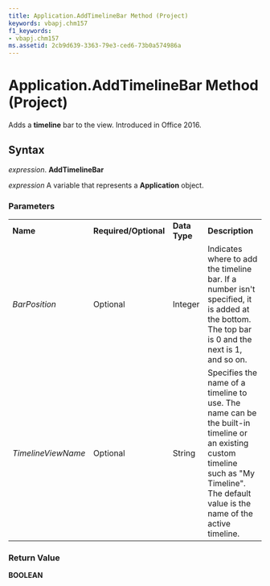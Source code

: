 ```yaml
---
title: Application.AddTimelineBar Method (Project)
keywords: vbapj.chm157
f1_keywords:
- vbapj.chm157
ms.assetid: 2cb9d639-3363-79e3-ced6-73b0a574986a
---
```



# Application.AddTimelineBar Method (Project)

Adds a  **timeline** bar to the view. Introduced in Office 2016.


## Syntax

 _expression_. **AddTimelineBar**

 _expression_ A variable that represents a **Application** object.


### Parameters


|||||
|:-----|:-----|:-----|:-----|
|**Name**|**Required/Optional**|**Data Type**|**Description**|
| _BarPosition_|Optional|Integer|Indicates where to add the timeline bar. If a number isn't specified, it is added at the bottom. The top bar is 0 and the next is 1, and so on. |
| _TimelineViewName_|Optional|String|Specifies the name of a timeline to use. The name can be the built-in timeline or an existing custom timeline such as "My Timeline". The default value is the name of the active timeline.|

### Return Value

 **BOOLEAN**


